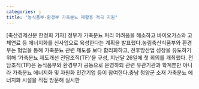 ```yaml
---
categories: j
title: "농식품부·환경부 가축분뇨 재활용 적극 지원"
---
```

[축산경제신문 한정희 기자] 정부가 가축분뇨 처리 어려움을 해소하고 바이오가스와 고체연료 등 에너지화를 신사업으로 육성한다는 계획을 발표했다.농림축산식품부와 환경부는 협업을 통해 가축분뇨 관련 제도를 보다 합리화하고, 전후방산업 성장을 유도하기 위해 ‘가축분뇨 제도개선 전담조직(TF)’을 구성, 지난달 26일에 첫 회의를 개최했다. 전담조직(TF)은 농식품부와 환경부가 공동으로 운영하되 관련 유관기관과 학계뿐만 아니라 가축분뇨 에너지화 및 자원화 민간기업 등이 참여한다.충남 청양군 소재 가축분뇨 에너지화 시설을 직접 방문해 실시한
